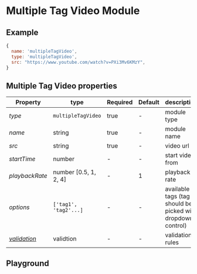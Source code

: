 
# Multiple Tag Video Module

## Example
```jsx
{
  name: 'multipleTagVideo',
  type: 'multipleTagVideo',
  src: "https://www.youtube.com/watch?v=PXi3Mv6KMzY",
}
```

## Multiple Tag Video properties

| Property    | type    | Required | Default | description    |
| ----------- | ------- | -------- | ------- | -------------- |
| *type*      | `multipleTagVideo` | true  | -       | module type    |
| *name*      | string  | true     | -       | module name    |
| *src*       | string  | true     | -       | video url      |
| *startTime* | number  | -        | -       | start video from  |
| *playbackRate* | number [0.5, 1, 2, 4] | -        | 1       | playback rate  |
| *options*   | `['tag1', 'tag2'...]`  | -        | -       | available tags (tag should be picked with dropdown control)  |
| *[validation](https://gemsorg.github.io/gems-components/?selectedKind=Form%20Builder&selectedStory=Validation)*  | validtion | - | - | validation rules |


## Playground
